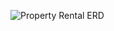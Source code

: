 ![Property Rental ERD](https://github.com/cjchika/alx-airbnb-project-documentation/blob/main/ERD/Property_Rental_ERD.png)